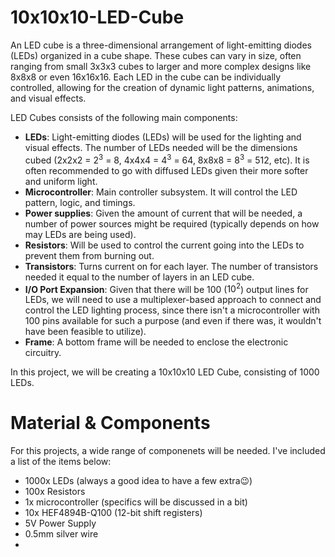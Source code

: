 # 10x10x10-LED-Cube


An LED cube is a three-dimensional arrangement of light-emitting diodes (LEDs) organized in a cube shape. These cubes can vary in size, often ranging from small 3x3x3 cubes to larger and more complex designs like 8x8x8 or even 16x16x16. Each LED in the cube can be individually controlled, allowing for the creation of dynamic light patterns, animations, and visual effects.

LED Cubes consists of the following main components:
- **LEDs**: Light-emitting diodes (LEDs) will be used for the lighting and visual effects. The number of LEDs needed will be the dimensions cubed (2x2x2 = $2^3$ = 8, 4x4x4 = $4^3$ = 64, 8x8x8 = $8^3$ = 512, etc). It is often recommended to go with diffused LEDs given their more softer and uniform light.
- **Microcontroller**: Main controller subsystem. It will control the LED pattern, logic, and timings.
- **Power supplies**:  Given the amount of current that will be needed, a number of power sources might be required (typically depends on how may LEDs are being used).
- **Resistors**: Will be used to control the current going into the LEDs to prevent them from burning out.
- **Transistors**: Turns current on for each layer. The number of transistors needed it equal to the number of layers in an LED cube.
- **I/O Port Expansion**: Given that there will be 100 ($10^2$) output lines for LEDs, we will need to use a multiplexer-based approach to connect and control the LED lighting process, since there isn't a microcontroller with 100 pins available for such a purpose (and even if there was, it wouldn't have been feasible to utilize). 
- **Frame**: A bottom frame will be needed to enclose the electronic circuitry.

In this project, we will be creating a 10x10x10 LED Cube, consisting of 1000 LEDs.

# Material & Components
For this projects, a wide range of componenets will be needed. I've included a list of the items below:
- 1000x LEDs (always a good idea to have a few extra😉)
- 100x Resistors
- 1x microcontroller (specifics will be discussed in a bit)
- 10x HEF4894B-Q100 (12-bit shift registers)
- 5V Power Supply
- 0.5mm silver wire
- 
